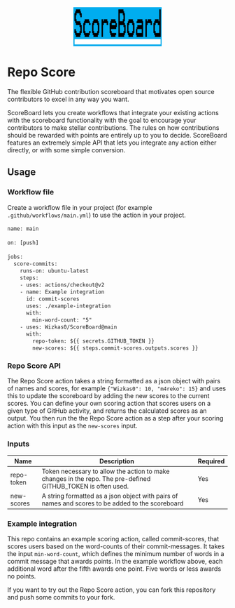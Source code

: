 <div align="center">
<img src="logo.jpg" alt="Logo" width="40%"/>
</div>

# Repo Score

The flexible GitHub contribution scoreboard that motivates open source contributors to excel in any way you want.

ScoreBoard lets you create workflows that integrate your existing actions with the scoreboard functionality with the goal to encourage your contributors to make stellar contributions. The rules on how contributions should be rewarded with points are entirely up to you to decide. ScoreBoard features an extremely simple API that lets you integrate any action either directly, or with some simple conversion.

## Usage

### Workflow file

Create a workflow file in your project (for example `.github/workflows/main.yml`)
to use the action in your project.

```
name: main

on: [push]

jobs:
  score-commits:
    runs-on: ubuntu-latest
    steps:
    - uses: actions/checkout@v2
    - name: Example integration
      id: commit-scores
      uses: ./example-integration
      with:
        min-word-count: "5"
    - uses: Wizkas0/ScoreBoard@main
      with:
        repo-token: ${{ secrets.GITHUB_TOKEN }}
        new-scores: ${{ steps.commit-scores.outputs.scores }}
```

### Repo Score API

The Repo Score action takes a string formatted as a json object with pairs of names and scores, for example `{"Wizkas0": 10, "m4reko": 15}`
and uses this to update the scoreboard by adding the new scores to the current scores. You can define your own scoring action that scores users on a given type of GitHub activity, and
returns the calculated scores as an output. You then run the the Repo Score action as a step after your scoring action with this input as
the `new-scores` input.

### Inputs

| Name       | Description                                                                                                  | Required |
| ---------- | ------------------------------------------------------------------------------------------------------------ | -------- |
| repo-token | Token necessary to allow the action to make changes in the repo. The pre-defined GITHUB_TOKEN is often used. | Yes      |
| new-scores | A string formatted as a json object with pairs of names and scores to be added to the scoreboard             | Yes      |

### Example integration
This repo contains an example scoring action, called commit-scores, that scores users based on the word-counts of their commit-messages.
It takes the input `min-word-count`, which defines the minimum number of words in a commit message that awards points. In the example workflow above,
each additional word after the fifth awards one point. Five words or less awards no points.

If you want to try out the Repo Score action, you can fork this repository and push some commits to your fork.
